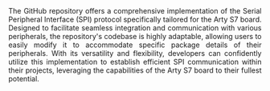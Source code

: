 <div style="text-align: justify;">
The GitHub repository offers a comprehensive implementation of the Serial Peripheral Interface (SPI) protocol specifically tailored for the Arty S7 board. Designed to facilitate seamless integration and communication with various peripherals, the repository's codebase is highly adaptable, allowing users to easily modify it to accommodate specific package details of their peripherals. With its versatility and flexibility, developers can confidently utilize this implementation to establish efficient SPI communication within their projects, leveraging the capabilities of the Arty S7 board to their fullest potential.
</div>

